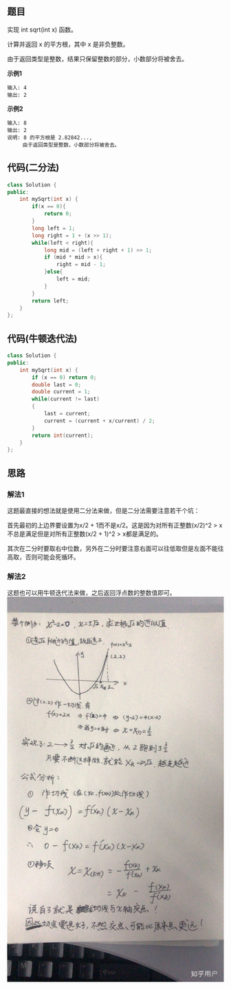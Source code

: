 ## 题目
实现 int sqrt(int x) 函数。

计算并返回 x 的平方根，其中 x 是非负整数。

由于返回类型是整数，结果只保留整数的部分，小数部分将被舍去。

**示例1**
```
输入: 4
输出: 2
```

**示例2**
```
输入: 8
输出: 2
说明: 8 的平方根是 2.82842..., 
     由于返回类型是整数，小数部分将被舍去。
```

## 代码(二分法)
```C++
class Solution {
public:
    int mySqrt(int x) {
        if(x == 0){
            return 0;
        }
        long left = 1;
        long right = 1 + (x >> 1);
        while(left < right){
            long mid = (left + right + 1) >> 1;
            if (mid * mid > x){
                right = mid - 1;
            }else{
                left = mid;
            }
        }
        return left;
    }
};
```

## 代码(牛顿迭代法)
```C++
class Solution {
public:
    int mySqrt(int x) {
        if (x == 0) return 0;
        double last = 0;
        double current = 1;
        while(current != last)
        {
            last = current;
            current = (current + x/current) / 2;
        }
        return int(current);
    }
};
```

## 思路

### 解法1
这题最直接的想法就是使用二分法来做，但是二分法需要注意若干个坑：

首先最初的上边界要设置为x/2 + 1而不是x/2。这是因为对所有正整数(x/2)^2 > x不总是满足但是对所有正整数(x/2 + 1)^2 > x都是满足的。

其次在二分时要取右中位数，另外在二分时要注意右面可以往低取但是左面不能往高取，否则可能会死循环。

### 解法2
这题也可以用牛顿迭代法来做，之后返回浮点数的整数值即可。
![](static/69.png)